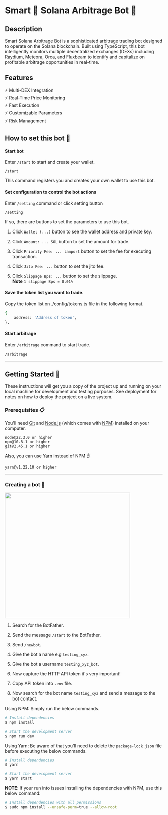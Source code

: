 # Smart 🦊 Solana Arbitrage Bot 🤖

## Description

Smart Solana Arbitrage Bot is a sophisticated arbitrage trading bot designed to operate on the Solana blockchain. Built using TypeScript, this bot intelligently monitors multiple decentralized exchanges (DEXs) including Raydium, Meteora, Orca, and Fluxbeam to identify and capitalize on profitable arbitrage opportunities in real-time.

## Features

⚡️ Multi-DEX Integration\
⚡️ Real-Time Price Monitoring\
⚡️ Fast Execution\
⚡️ Customizable Parameters\
⚡️ Risk Management

## How to set this bot 🔧

#### Start bot

Enter `/start` to start and create your wallet.

```
/start
```

This command registers you and creates your own wallet to use this bot.

#### Set configuration to control the bot actions

Enter `/setting` command or click setting button

```
/setting
```

If so, there are buttons to set the parameters to use this bot.

1. Click `Wallet (...)` button to see the wallet address and private key.

2. Click `Amount: ... SOL` button to set the amount for trade.

3. Click `Priority Fee: ... lamport` button to set the fee for executing transaction.

4. Click `Jito Fee: ...` button to set the jito fee.

5. Click `Slippage Bps: ...` button to set the slippage.\
**Note** `1 slippage Bps = 0.01%`

#### Save the token list you want to trade.

Copy the token list on ./config/tokens.ts file in the following format.

```bash
{
    address: 'Address of token',
},
```

#### Start arbitrage

Enter `/arbitrage` command to start trade.

```
/arbitrage
```

---

## Getting Started 🚀

These instructions will get you a copy of the project up and running on your local machine for development and testing purposes. See deployment for notes on how to deploy the project on a live system.

### Prerequisites 📋

You'll need [Git](https://git-scm.com) and [Node.js](https://nodejs.org/en/download/) (which comes with [NPM](http://npmjs.com)) installed on your computer.

```
node@22.3.0 or higher
npm@10.8.1 or higher
git@2.45.1 or higher
```

Also, you can use [Yarn](https://yarnpkg.com/) instead of NPM ☝️

```
yarn@v1.22.10 or higher
```

---

### Creating a bot 🤖

[<img src="img/botfather.png" width="400"/>](img/botfather.png)

1. Search for the BotFather.

2. Send the message `/start` to the BotFather.

3. Send `/newbot`.

4. Give the bot a name e.g `testing_xyz`.

5. Give the bot a username `testing_xyz_bot`.

6. Now capture the HTTP API token it's very important!

7. Copy API token into `.env` file.

8. Now search for the bot name `testing_xyz` and send a message to the bot contact.

Using NPM: Simply run the below commands.

```bash
# Install dependencies
$ npm install

# Start the development server
$ npm run dev
```

Using Yarn: Be aware of that you'll need to delete the `package-lock.json` file before executing the below commands.

```bash
# Install dependencies
$ yarn

# Start the development server
$ yarn start
```

**NOTE**:
If your run into issues installing the dependencies with NPM, use this below command:

```bash
# Install dependencies with all permissions
$ sudo npm install --unsafe-perm=true --allow-root
```